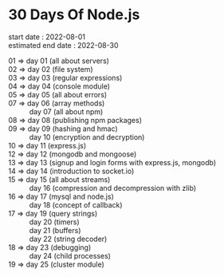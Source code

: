 # 30 Days Of Node.js

start date : 2022-08-01  
estimated end date : 2022-08-30

01 => day 01 (all about servers)  
02 => day 02 (file system)  
03 => day 03 (regular expressions)  
04 => day 04 (console module)  
05 => day 05 (all about errors)  
07 => day 06 (array methods)  
&emsp;&emsp;&emsp;day 07 (all about npm)  
08 => day 08 (publishing npm packages)  
09 => day 09 (hashing and hmac)  
&emsp;&emsp;&emsp;day 10 (encryption and decryption)  
10 => day 11 (express.js)  
12 => day 12 (mongodb and mongoose)  
13 => day 13 (signup and login forms with express.js, mongodb)  
14 => day 14 (introduction to socket.io)  
15 => day 15 (all about streams)  
&emsp;&emsp;&emsp;day 16 (compression and decompression with zlib)  
16 => day 17 (mysql and node.js)  
&emsp;&emsp;&emsp;day 18 (concept of callback)  
17 => day 19 (query strings)  
&emsp;&emsp;&emsp;day 20 (timers)  
&emsp;&emsp;&emsp;day 21 (buffers)  
&emsp;&emsp;&emsp;day 22 (string decoder)  
18 => day 23 (debugging)  
&emsp;&emsp;&emsp;day 24 (child processes)  
19 => day 25 (cluster module)  